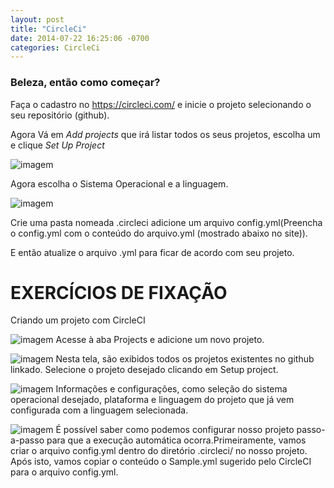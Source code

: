 ```yaml
---
layout: post
title: "CircleCi"
date: 2014-07-22 16:25:06 -0700
categories: CircleCi
---
```


### Beleza, então como começar?

  Faça o cadastro no https://circleci.com/ e inicie o projeto selecionando o seu repositório (github).
  
  Agora Vá em *Add projects* que irá listar todos os seus projetos, escolha um e clique *Set Up Project*
  
  ![imagem](https://cdn-images-1.medium.com/max/1400/1*J2B3haJ45v5x6S9TuTHZVQ.png)
  
  Agora escolha o Sistema Operacional e a linguagem.
  
  ![imagem](https://cdn-images-1.medium.com/max/1400/1*9-juW30_LU-S1QFqYZ1F2A.png)
  
  Crie uma pasta nomeada .circleci adicione um arquivo config.yml(Preencha o config.yml com o conteúdo do arquivo.yml (mostrado abaixo no site)).
          
  E então atualize o arquivo .yml para ficar de acordo com seu projeto.                                                      

# EXERCÍCIOS DE FIXAÇÃO

Criando um projeto com CircleCI

![imagem](https://lh6.googleusercontent.com/Nk3EgMoLkXRv5WQ9I9fZ-oZonRhwHCyFGG1w4R4-wzwssbL3H4V9uGMEO7d7ms7-jnxFIRwkOT3Ir2isehgBp7T5HwIofQOjAZwKVFtCNT_Pt4Z5eSkHar8WoAkgV2Dn6FLiNXFTpFE)
    Acesse à aba Projects e adicione um novo projeto.

![imagem](https://lh6.googleusercontent.com/40VkSUBxfVzeB4jrOxXZb2gLCILfFnpFZ4qoTthKLNrD9sBzCz2W5jYBqfSjVT6mNbE-WGu1ueIahpwHkA_sRV02-rY-5F_f83kBjTIH)
    Nesta tela, são exibidos todos os projetos existentes no github linkado. Selecione o projeto desejado clicando em Setup project.

![imagem](https://lh3.googleusercontent.com/n600D0V5T5Hfv_NSzAZ8jGUUdeeR0Y03CBg1mXdLuRC13g2bWmzpSEA9Oqjpp8Bk36NDoO7Zp2zlR0fueyEwnkiEbd0-8DZJYQrnBViDW65W_1PaucTdg88w1jOiP-8KXSUIKr4slOM)
    Informações e configurações, como seleção do sistema operacional desejado, plataforma e linguagem do projeto que já vem configurada com a linguagem selecionada.

![imagem](https://lh5.googleusercontent.com/QRGWYYoFynGGD8NCJKsZVbffD5EGaBGnnqZUDuNG7w9aqWTpEx1s5UytH6e8_MFGC-8Qwn333Qm1wDiAx8Q-7ZnFdICBOEqfRmmmJ34FVuxZolv0w8769UI_OtsMKaRJjdFbE1yFzeQ)
    É possível saber como podemos configurar nosso projeto passo-a-passo para que a execução automática ocorra.Primeiramente, vamos criar o arquivo config.yml dentro do diretório .circleci/ no nosso projeto. Após isto, vamos copiar o conteúdo o Sample.yml sugerido pelo CircleCI para o arquivo config.yml.

